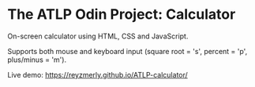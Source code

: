 # The ATLP Odin Project: Calculator

On-screen calculator using HTML, CSS and JavaScript.  

Supports both mouse and keyboard input (square root = 's', percent = 'p', plus/minus = 'm').  

Live demo: https://reyzmerly.github.io/ATLP-calculator/

